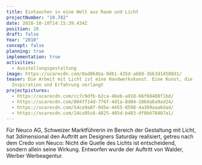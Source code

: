 ```yaml
---
title: Eintauchen in eine Welt aus Raum und Licht
projectNumber: "10.782"
date: 2018-10-10T14:15:39.434Z
position: 20
draft: false
Year: "2010"
concept: false
planning: true
implementation: true
activities:
  - Ausstellungsgestaltung
image: https://ucarecdn.com/0ad064ba-9d61-435d-a68d-3bb3d14508d1/
teaser: Die Arbeit mit Licht ist eine Handwerkskunst. Eine Kunst, die
  Inspiration und Erfahrung verlangt
projectpictures:
  - https://ucarecdn.com/cc7c9dfb-b2ca-46eb-a918-66f60408f1bd/
  - https://ucarecdn.com/8047f14d-776f-4d1a-8d04-106da6a9ad24/
  - https://ucarecdn.com/54ce9a87-0d5e-4455-8598-4a309aaa6dad/
  - https://ucarecdn.com/24ca95c6-4825-405d-b483-df0b678407a1/
---
```

Für Neuco AG, Schweizer Marktführerin im Bereich der Gestaltung mit Licht, hat 3dimensional den Auftritt am Designers Saturday realisiert, getreu nach dem Credo von Neuco: Nicht die Quelle des Lichts ist entscheidend, sondern allein seine Wirkung. Entworfen wurde der Auftritt von Walder, Werber Werbeagentur.
